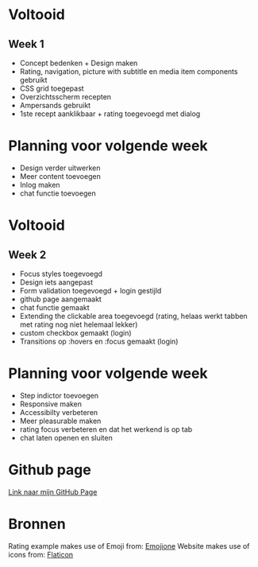# Voltooid
## Week 1
* Concept bedenken + Design maken
* Rating, navigation, picture with subtitle en media item components gebruikt
* CSS grid toegepast
* Overzichtsscherm recepten
* Ampersands gebruikt
* 1ste recept aanklikbaar + rating toegevoegd met dialog

# Planning voor volgende week
* Design verder uitwerken
* Meer content toevoegen
* Inlog maken
* chat functie toevoegen


# Voltooid
## Week 2
* Focus styles toegevoegd
* Design iets aangepast
* Form validation toegevoegd + login gestijld
* github page aangemaakt
* chat functie gemaakt
* Extending the clickable area toegevoegd (rating, helaas werkt tabben met rating nog niet helemaal lekker)
* custom checkbox gemaakt (login)
* Transitions op :hovers en :focus gemaakt (login)

# Planning voor volgende week
* Step indictor toevoegen
* Responsive maken
* Accessibilty verbeteren
* Meer pleasurable maken
* rating focus verbeteren en dat het werkend is op tab
* chat laten openen en sluiten


# Github page
[Link naar mijn GitHub Page](https://fennadew.github.io/cssttr)

# Bronnen
Rating example makes use of Emoji from: [Emojione](http://emojione.com)
Website makes use of icons from: [Flaticon](http://flaticon.com)

